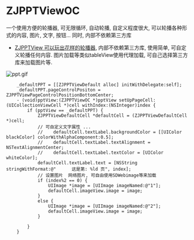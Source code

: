 # ZJPPTViewOC
一个使用方便的轮播器, 可无限循环, 自动轮播, 自定义程度很大, 可以轮播各种形式的内容, 图片, 文字, 按钮... 同时, 内部不依赖第三方库

   * [ZJPPTView 可以玩出花样的轮播器](https://github.com/jasnig/ZJPPTViewOC), 内部不依赖第三方库, 使用简单, 可自定义轮播任何内容.  图片加载等类似tableView使用代理加载, 可自己选择第三方库来加载图片等.



![ppt.gif](http://upload-images.jianshu.io/upload_images/1271831-cd41e2cf8efcb51d.gif?imageMogr2/auto-orient/strip)

```
    _defaultPPT = [[ZJPPTViewDefault alloc] initWithDelegate:self];
    _defaultPPT.pageControlPositon = ZJPPTViewPageControlPositionBottomCenter;
    - (void)pptView:(ZJPPTViewOC *)pptView setUpPageCell:(UICollectionViewCell *)cell withIndex:(NSInteger)index {
        if (pptView == _defaultPPT) {
            ZJPPTViewDefaultCell *defaultCell = (ZJPPTViewDefaultCell *)cell;
            // 可自定义文字属性 ...
            //    defaultCell.textLabel.backgroundColor = [[UIColor blackColor] colorWithAlphaComponent:0.5];
            //    defaultCell.textLabel.textAlignment = NSTextAlignmentCenter;
            //    defaultCell.textLabel.textColor = [UIColor whiteColor];
            defaultCell.textLabel.text = [NSString stringWithFormat:@"      这是第: %ld 页", index];
            // 设置图片  网络图片, 可自由使用SDWebimage等来加载
            if (index%2 == 0) {
                UIImage *image = [UIImage imageNamed:@"1"];
                defaultCell.imageView.image = image;
            }
            else {
                UIImage *image = [UIImage imageNamed:@"2"];
                defaultCell.imageView.image = image;
            }
            
        }
    }
```